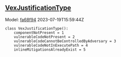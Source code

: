 ## [VexJustificationType](https://github.com/spdx/spdx-3-model/blob/main/model/Security/Vocabularies/VexJustificationType.md)
Model: [fa68f94](https://github.com/spdx/spdx-3-model/commit/fa68f942ae1a0d0e8f05df6526f147cbe64183ed) 2023-07-19T15:59:44Z
```
class VexJustificationType():
    componentNotPresent = 1
    vulnerableCodeNotPresent = 2
    vulnerableCodeCannotBeControlledByAdversary = 3
    vulnerableCodeNotInExecutePath = 4
    inlineMitigationsAlreadyExist = 5
```

